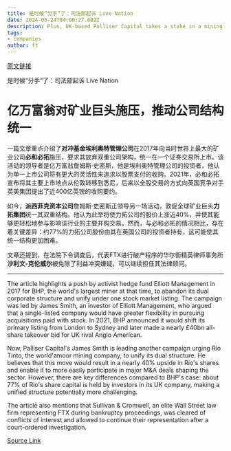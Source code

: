 ```yaml
---
title: 是时候“分手”了：司法部起诉 Live Nation
date: 2024-05-24T04:00:27.602Z
description: Plus, UK-based Palliser Capital takes a stake in a mining giant and FTX probe absolves Sullivan & Cromwell
tags: 
- companies
author: ft
---
```


[原文链接](https://ft.com/content/e0dde4b0-667d-48ea-a743-70929df62ef1)

是时候“分手”了：司法部起诉 Live Nation

# 亿万富翁对矿业巨头施压，推动公司结构统一

一篇文章重点介绍了**对冲基金埃利奥特管理公司**在2017年向当时世界上最大的矿业公司**必和必拓**施压，要求其放弃双重公司架构，统一在一个证券交易所上市。该活动的领导者是亿万富翁詹姆斯·史密斯，他是埃利奥特管理公司的投资者，他认为单一上市公司将有更大的灵活性来追求以股票支付的收购。2021年，必和必拓宣布将其主要上市地点从伦敦转移到悉尼，后来以全股交易的方式向英国竞争对手英美集团提出了近400亿英镑的收购要约。

如今，**派西菲克资本公司**詹姆斯·史密斯正领导另一场活动，敦促全球矿业巨头**力拓集团**统一其双重结构。他认为此举将使力拓公司的股价上涨近40%，并使其能够更轻松地参与影响该行业的主要并购交易。然而，与必和必拓的情况相比，存在着关键差异：约77%的力拓公司股份由其在英国公司的投资者持有，这可能使其统一结构更加困难。

文章还提到，在法院下令调查后，代表FTX进行破产程序的华尔街精英律师事务所**沙利文-克伦威尔**被免除了利益冲突嫌疑，可以继续担任其法律顾问。

---

The article highlights a push by activist hedge fund Elliott Management in 2017 for BHP, the world's largest miner at that time, to abandon its dual corporate structure and unify under one stock market listing. The campaign was led by James Smith, an investor of Elliott Management, who argued that a single-listed company would have greater flexibility in pursuing acquisitions paid with stock. In 2021, BHP announced it would shift its primary listing from London to Sydney and later made a nearly £40bn all-share takeover bid for UK rival Anglo American.

Now, Palliser Capital's James Smith is leading another campaign urging Rio Tinto, the world'amoor mining company, to unify its dual structure. He believes that this move would result in a nearly 40% upside in Rio's shares and enable it to more easily participate in major M&A deals shaping the sector. However, there are key differences compared to BHP's case: about 77% of Rio's share capital is held by investors in its UK company, making a unified structure potentially more challenging.

The article also mentions that Sullivan & Cromwell, an elite Wall Street law firm representing FTX during bankruptcy proceedings, was cleared of conflicts of interest and allowed to continue their representation after a court-ordered investigation.

[Source Link](https://ft.com/content/e0dde4b0-667d-48ea-a743-70929df62ef1)

